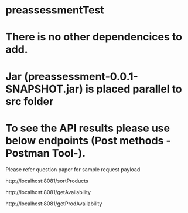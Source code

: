 # preassessmentTest
# There is no other dependencices to add.

# Jar (preassessment-0.0.1-SNAPSHOT.jar) is placed parallel to src folder

# To see the API results please use below endpoints (Post methods - Postman Tool-).

Please refer question paper for sample request payload 

http://localhost:8081/sortProducts

http://localhost:8081/getAvailability

http://localhost:8081/getProdAvailability
